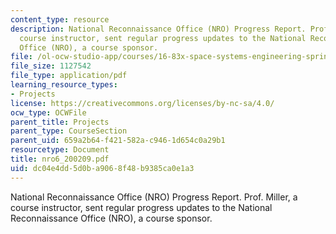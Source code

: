```yaml
---
content_type: resource
description: National Reconnaissance Office (NRO) Progress Report. Prof. Miller, a
  course instructor, sent regular progress updates to the National Reconnaissance
  Office (NRO), a course sponsor.
file: /ol-ocw-studio-app/courses/16-83x-space-systems-engineering-spring-2002-spring-2003/dc04e4dd5d0ba9068f48b9385ca0e1a3_nro6_200209.pdf
file_size: 1127542
file_type: application/pdf
learning_resource_types:
- Projects
license: https://creativecommons.org/licenses/by-nc-sa/4.0/
ocw_type: OCWFile
parent_title: Projects
parent_type: CourseSection
parent_uid: 659a2b64-f421-582a-c946-1d654c0a29b1
resourcetype: Document
title: nro6_200209.pdf
uid: dc04e4dd-5d0b-a906-8f48-b9385ca0e1a3
---
```

National Reconnaissance Office (NRO) Progress Report. Prof. Miller, a course instructor, sent regular progress updates to the National Reconnaissance Office (NRO), a course sponsor.
